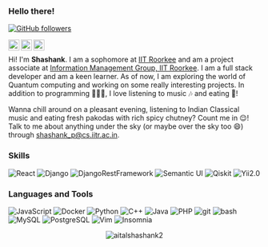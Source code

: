 ### Hello there!

<!-- ![](https://visitor-badge.glitch.me/badge?page_id=aitalshashank2.aitalshashank2) -->
[![GitHub followers](https://img.shields.io/github/followers/aitalshashank2.svg?style=social&label=Follow)](https://github.com/aitalshashank2?tab=followers)

<a href="https://www.facebook.com/shashank.aital.96/">
    <img align="left" alt="Shashank's Facebook" width="22px" src="https://cdn.jsdelivr.net/npm/simple-icons@v3/icons/facebook.svg" />
</a>

<a href="https://www.instagram.com/shashankaital/">
    <img align="left" alt="Shashank's Instagram" width="22px" src="https://cdn.jsdelivr.net/npm/simple-icons@v3/icons/instagram.svg" />
</a>

<a href="https://www.linkedin.com/in/shashank-aital-8a9760192/">
    <img align="left" alt="Shashank's LinkedIn" width="22px" src="https://cdn.jsdelivr.net/npm/simple-icons@v3/icons/linkedin.svg" />
</a>

<br/>

Hi! I'm **Shashank**. I am a sophomore at [IIT Roorkee](https://iitr.ac.in/) and am a project associate at [Information Management Group, IIT Roorkee](http://img.iitr.ac.in/). I am a full stack developer and am a keen learner. As of now, I am exploring the world of Quantum computing and working on some really interesting projects. In addition to programming 🧑🏻‍💻, I love listening to music 🎶 and eating 🍕!

Wanna chill around on a pleasant evening, listening to Indian Classical music and eating fresh pakodas with rich spicy chutney? Count me in 😌! Talk to me about anything under the sky (or maybe over the sky too 😄) through shashank_p@cs.iitr.ac.in.

### Skills

<p>
    <img alt="React" src="https://img.shields.io/badge/-React-45b8d8?style=flat-square&logo=react&logoColor=white" />
    <img alt="Django" src="https://img.shields.io/badge/-Django-092E20?style=flat-square&logo=django&logoColor=white" />
    <img alt="DjangoRestFramework" src="https://img.shields.io/badge/-DjangoRestFramework-2c2c2c?style=flat-square&logo=drf&logoColor=white" />
    <img alt="Semantic UI" src="https://img.shields.io/badge/-Semantic UI-00b5ad?style=flat-square&logo=semantic-ui&logoColor=white" />
    <img alt="Qiskit" src="https://img.shields.io/badge/-Qiskit-000000?style=flat-square&logo=Qiskit&logoColor=white" />
    <img alt="Yii2.0" src="https://img.shields.io/badge/-Yii2.0-f3ffbd?style=flat-square&logo=yii2.0&logoColor=white" />
</p>

### Languages and Tools

<p>
    <img alt="JavaScript" src="https://img.shields.io/badge/-JavaScript-F0DB4F?style=flat-square&logo=javascript&logoColor=black" />
    <img alt="Docker" src="https://img.shields.io/badge/-Docker-46a2f1?style=flat-square&logo=docker&logoColor=white" />
    <img alt="Python" src="https://img.shields.io/badge/-Python-306998?style=flat-square&logo=python&logoColor=white" />
    <img alt="C++" src="https://img.shields.io/badge/-C++-00549D?style=flat-square&logo=c%2B%2B&logoColor=white" />
    <img alt="Java" src="https://img.shields.io/badge/-Java-333333?style=flat-square&logo=java&logoColor=white" />
    <img alt="PHP" src="https://img.shields.io/badge/-PHP-9B59B6?style=flat-square&logo=php&logoColor=white" />
    <img alt="git" src="https://img.shields.io/badge/-Git-F05032?style=flat-square&logo=git&logoColor=white" />
    <img alt="bash" src="https://img.shields.io/badge/-bash-000000?style=flat-square&logo=bash&logoColor=white" />
    <img alt="MySQL" src="https://img.shields.io/badge/-MySQL-F1C40F?style=flat-square&logo=mysql&logoColor=black" />
    <img alt="PostgreSQL" src="https://img.shields.io/badge/-PostGreSQL-0277BD?style=flat-square&logo=postgresql&logoColor=white" />
    <img alt="Vim" src="https://img.shields.io/badge/-Vim-2ECC71?style=flat-square&logo=vim&logoColor=white" />
    <img alt="Insomnia" src="https://img.shields.io/badge/-Insomnia-5849BE?style=flat-square&logo=insomnia&logoColor=white" />  
</p>

<p align="center"> <img src="https://github-readme-stats.vercel.app/api?username=aitalshashank2&show_icons=true&theme=nightowl" alt="aitalshashank2" />
